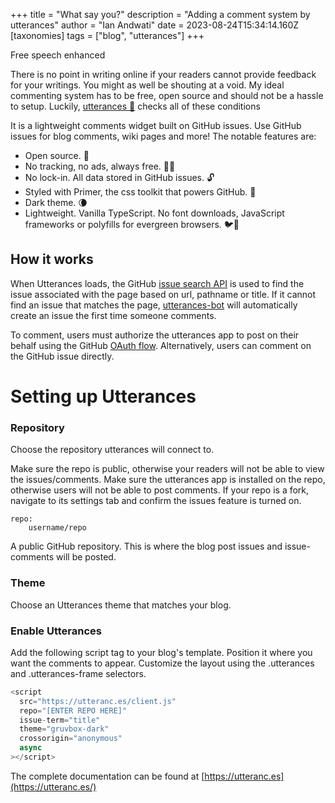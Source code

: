 +++
title = "What say you?"
description = "Adding a comment system by utterances"
author = "Ian Andwati"
date = 2023-08-24T15:34:14.160Z
[taxonomies]
tags = ["blog", "utterances"]
+++

Free speech enhanced

<!-- more -->

There is no point in writing online if your readers cannot provide feedback for your writings. You might as well be shouting at a void. My ideal commenting system has to be free, open source and should not be a hassle to setup. Luckily, [utterances 🔮](https://github.com/utterance/utterances) checks all of these conditions

It is a lightweight comments widget built on GitHub issues. Use GitHub issues for blog comments, wiki pages and more! The notable features are:

- Open source. 🙌
- No tracking, no ads, always free. 📡🚫
- No lock-in. All data stored in GitHub issues. 🔓
- Styled with Primer, the css toolkit that powers GitHub. 💅
- Dark theme. 🌘
- Lightweight. Vanilla TypeScript. No font downloads, JavaScript frameworks or polyfills for evergreen browsers. 🐦🌲

## How it works

When Utterances loads, the GitHub [issue search API](https://developer.github.com/v3/search/#search-issues) is used to find the issue associated with the page based on url, pathname or title. If it cannot find an issue that matches the page, [utterances-bot](https://github.com/utterances-bot) will automatically create an issue the first time someone comments.

To comment, users must authorize the utterances app to post on their behalf using the GitHub [OAuth flow](https://developer.github.com/v3/oauth/#web-application-flow). Alternatively, users can comment on the GitHub issue directly.

# Setting up Utterances

### Repository

Choose the repository utterances will connect to.

Make sure the repo is public, otherwise your readers will not be able to view the issues/comments.
Make sure the utterances app is installed on the repo, otherwise users will not be able to post comments.
If your repo is a fork, navigate to its settings tab and confirm the issues feature is turned on.

```
repo:
    username/repo
```

A public GitHub repository. This is where the blog post issues and issue-comments will be posted.

### Theme

Choose an Utterances theme that matches your blog.

### Enable Utterances

Add the following script tag to your blog's template. Position it where you want the comments to appear. Customize the layout using the .utterances and .utterances-frame selectors.

```js
<script
  src="https://utteranc.es/client.js"
  repo="[ENTER REPO HERE]"
  issue-term="title"
  theme="gruvbox-dark"
  crossorigin="anonymous"
  async
></script>
```

The complete documentation can be found at [https://utteranc.es](https://utteranc.es/)
